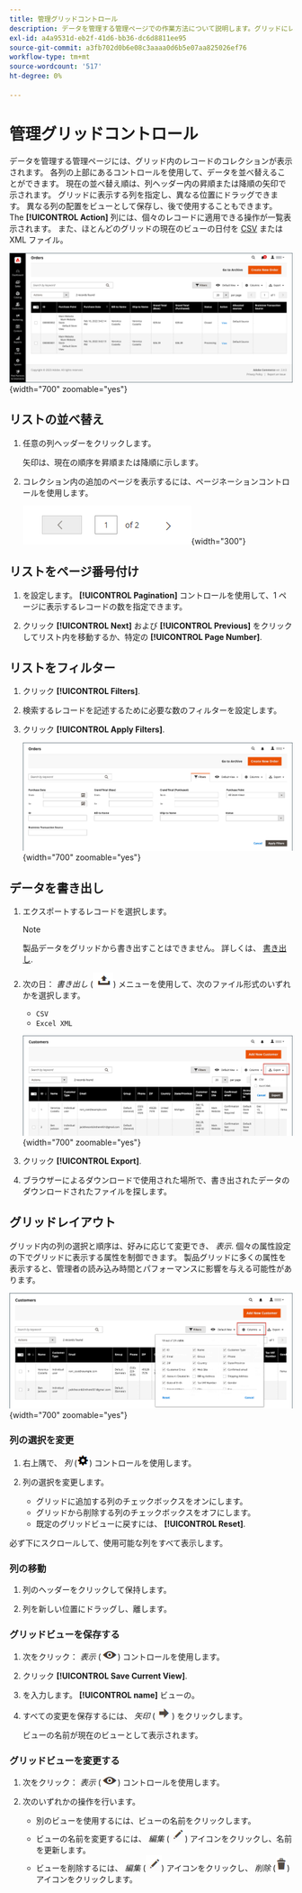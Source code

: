 ```yaml
---
title: 管理グリッドコントロール
description: データを管理する管理ページでの作業方法について説明します。グリッドにレコードのコレクションが表示されます。
exl-id: a4a9531d-eb2f-41d6-bb36-dc6d8811ee95
source-git-commit: a3fb702d0b6e08c3aaaa0d6b5e07aa825026ef76
workflow-type: tm+mt
source-wordcount: '517'
ht-degree: 0%

---
```


# 管理グリッドコントロール

データを管理する管理ページには、グリッド内のレコードのコレクションが表示されます。 各列の上部にあるコントロールを使用して、データを並べ替えることができます。 現在の並べ替え順は、列ヘッダー内の昇順または降順の矢印で示されます。 グリッドに表示する列を指定し、異なる位置にドラッグできます。 異なる列の配置をビューとして保存し、後で使用することもできます。 The **[!UICONTROL Action]** 列には、個々のレコードに適用できる操作が一覧表示されます。 また、ほとんどのグリッドの現在のビューの日付を [CSV](../systems/data-csv.md) または XML ファイル。

![注文ページ — グリッド表示](./assets/admin-workspace-grid.png){width="700" zoomable="yes"}

## リストの並べ替え

1. 任意の列ヘッダーをクリックします。

   矢印は、現在の順序を昇順または降順に示します。

1. コレクション内の追加のページを表示するには、ページネーションコントロールを使用します。

   ![グリッド表示 — ページコントロール](./assets/pagination-controls.png){width="300"}

## リストをページ番号付け

1. を設定します。 **[!UICONTROL Pagination]** コントロールを使用して、1 ページに表示するレコードの数を指定できます。

1. クリック **[!UICONTROL Next]** および **[!UICONTROL Previous]** をクリックしてリスト内を移動するか、特定の **[!UICONTROL Page Number]**.

## リストをフィルター

1. クリック **[!UICONTROL Filters]**.

1. 検索するレコードを記述するために必要な数のフィルターを設定します。

1. クリック **[!UICONTROL Apply Filters]**.

   ![注文リスト — フィルターコントロール](./assets/admin-workspace-filters.png){width="700" zoomable="yes"}

## データを書き出し

1. エクスポートするレコードを選択します。

   >[!NOTE]
   >
   >製品データをグリッドから書き出すことはできません。 詳しくは、 [書き出し](../systems/data-export.md).

1. 次の日： _書き出し_ (![メニューセレクター](../assets/icon-export.png)) メニューを使用して、次のファイル形式のいずれかを選択します。

   - `CSV`
   - `Excel XML`

   ![注文件数リスト — エクスポートオプション](./assets/customers-grid-export.png){width="700" zoomable="yes"}

1. クリック **[!UICONTROL Export]**.

1. ブラウザーによるダウンロードで使用された場所で、書き出されたデータのダウンロードされたファイルを探します。

## グリッドレイアウト

グリッド内の列の選択と順序は、好みに応じて変更でき、 _表示_. 個々の属性設定の下でグリッドに表示する属性を制御できます。 製品グリッドに多くの属性を表示すると、管理者の読み込み時間とパフォーマンスに影響を与える可能性があります。

![グリッド列を並べ替え](./assets/admin-grid-columns.png){width="700" zoomable="yes"}

### 列の選択を変更

1. 右上隅で、 _列_ (![列コントロール](../assets/icon-columns.png)) コントロールを使用します。

1. 列の選択を変更します。

   - グリッドに追加する列のチェックボックスをオンにします。
   - グリッドから削除する列のチェックボックスをオフにします。
   - 既定のグリッドビューに戻すには、 **[!UICONTROL Reset]**.

必ず下にスクロールして、使用可能な列をすべて表示します。

### 列の移動

1. 列のヘッダーをクリックして保持します。

1. 列を新しい位置にドラッグし、離します。

### グリッドビューを保存する

1. 次をクリック： _表示_ (![表示コントロール](../assets/icon-view-eye.png)) コントロールを使用します。

1. クリック **[!UICONTROL Save Current View]**.

1. を入力します。 **[!UICONTROL name]** ビューの。

1. すべての変更を保存するには、 _矢印_ (![すべての変更を保存](../assets/icon-arrow-save.png)) をクリックします。

   ビューの名前が現在のビューとして表示されます。

### グリッドビューを変更する

1. 次をクリック： _表示_ (![表示アイコン](../assets/icon-view-eye.png)) コントロールを使用します。

1. 次のいずれかの操作を行います。

   - 別のビューを使用するには、ビューの名前をクリックします。
   - ビューの名前を変更するには、 _編集_ (![編集アイコン](../assets/icon-edit-pencil.png)) アイコンをクリックし、名前を更新します。
   - ビューを削除するには、 _編集_ (![編集アイコン](../assets/icon-edit-pencil.png)) アイコンをクリックし、 _削除_ (![削除アイコン](../assets/icon-delete-trashcan-solid.png)) アイコンをクリックします。
